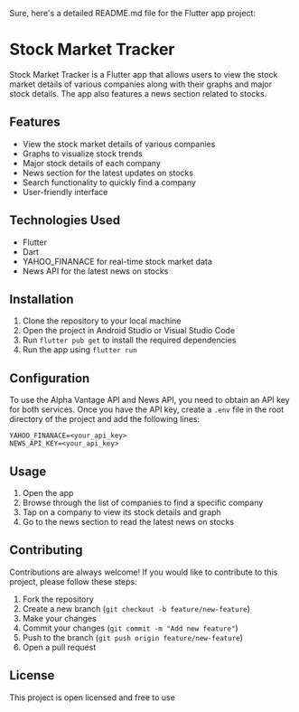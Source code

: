 Sure, here's a detailed README.md file for the Flutter app project:

# Stock Market Tracker

Stock Market Tracker is a Flutter app that allows users to view the stock market details of various companies along with their graphs and major stock details. The app also features a news section related to stocks.

## Features

- View the stock market details of various companies
- Graphs to visualize stock trends
- Major stock details of each company
- News section for the latest updates on stocks
- Search functionality to quickly find a company
- User-friendly interface

## Technologies Used

- Flutter
- Dart
- YAHOO_FINANACE for real-time stock market data
- News API for the latest news on stocks

## Installation

1. Clone the repository to your local machine
2. Open the project in Android Studio or Visual Studio Code
3. Run `flutter pub get` to install the required dependencies
4. Run the app using `flutter run`

## Configuration

To use the Alpha Vantage API and News API, you need to obtain an API key for both services. Once you have the API key, create a `.env` file in the root directory of the project and add the following lines:

```
YAHOO_FINANACE=<your_api_key>
NEWS_API_KEY=<your_api_key>
```

## Usage

1. Open the app
2. Browse through the list of companies to find a specific company
3. Tap on a company to view its stock details and graph
4. Go to the news section to read the latest news on stocks

## Contributing

Contributions are always welcome! If you would like to contribute to this project, please follow these steps:

1. Fork the repository
2. Create a new branch (`git checkout -b feature/new-feature`)
3. Make your changes
4. Commit your changes (`git commit -m "Add new feature"`)
5. Push to the branch (`git push origin feature/new-feature`)
6. Open a pull request

## License

This project is open licensed and free to use

